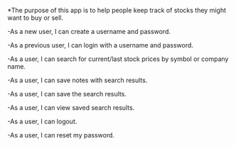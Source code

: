 *The purpose of this app is to help people keep track of stocks they might want to buy or sell.

-As a new user, I can create a username and password.

-As a previous user, I can login with a username and password.

-As a user, I can search for current/last stock prices by symbol or company name.

-As a user, I can save notes with search results.

-As a user, I can save the search results.

-As a user, I can view saved search results.

-As a user, I can logout.

-As a user, I can reset my password.
